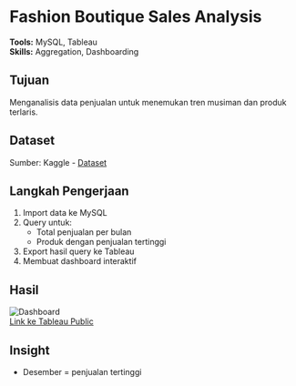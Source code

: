 # Fashion Boutique Sales Analysis
**Tools:** MySQL, Tableau  
**Skills:** Aggregation, Dashboarding  

## Tujuan
Menganalisis data penjualan untuk menemukan tren musiman dan produk terlaris.

## Dataset
Sumber: Kaggle - [Dataset](https://www.kaggle.com/...)  

## Langkah Pengerjaan
1. Import data ke MySQL
2. Query untuk:
   - Total penjualan per bulan
   - Produk dengan penjualan tertinggi
4. Export hasil query ke Tableau
5. Membuat dashboard interaktif

## Hasil
![Dashboard](dashboard.png)  
[Link ke Tableau Public](https://public.tableau.com/...)

## Insight
- Desember = penjualan tertinggi  
